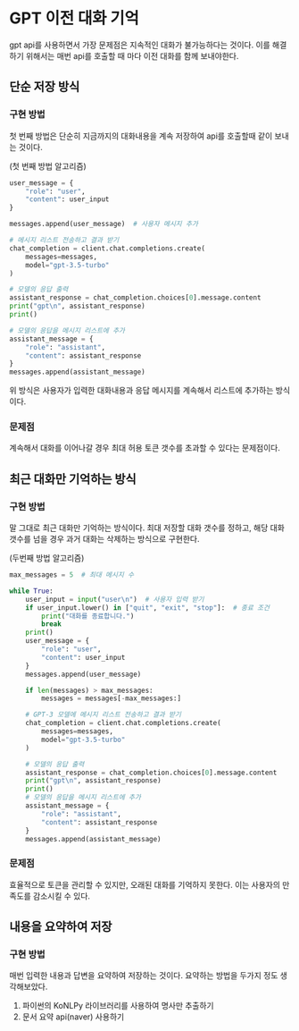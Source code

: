 # GPT 이전 대화 기억
gpt api를 사용하면서 가장 문제점은 지속적인 대화가 불가능하다는 것이다.
이를 해결하기 위해서는 매번 api를 호출할 때 마다 이전 대화를 함께 보내야한다.

## 단순 저장 방식
### 구현 방법
첫 번째 방법은 단순히 지금까지의 대화내용을 계속 저장하여 api를 호출할때 같이 보내는 것이다.

(첫 번째 방법 알고리즘)
```python
user_message = {
    "role": "user",
    "content": user_input
}

messages.append(user_message)  # 사용자 메시지 추가

# 메시지 리스트 전송하고 결과 받기
chat_completion = client.chat.completions.create(
    messages=messages,
    model="gpt-3.5-turbo"
)

# 모델의 응답 출력
assistant_response = chat_completion.choices[0].message.content
print("gpt\n", assistant_response)
print()

# 모델의 응답을 메시지 리스트에 추가
assistant_message = {
    "role": "assistant",
    "content": assistant_response
}
messages.append(assistant_message)
```

위 방식은 사용자가 입력한 대화내용과 응답 메시지를 계속해서 리스트에 추가하는 방식이다.

### 문제점
계속해서 대화를 이어나갈 경우 최대 허용 토큰 갯수를 초과할 수 있다는 문제점이다.

## 최근 대화만 기억하는 방식
### 구현 방법
말 그대로 최근 대화만 기억하는 방식이다.
최대 저장할 대화 갯수를 정하고, 해당 대화 갯수를 넘을 경우 과거 대화는 삭제하는 방식으로 구현한다.

(두번째 방법 알고리즘)
```python
max_messages = 5  # 최대 메시지 수

while True:
    user_input = input("user\n")  # 사용자 입력 받기
    if user_input.lower() in ["quit", "exit", "stop"]:  # 종료 조건
        print("대화를 종료합니다.")
        break
    print()
    user_message = {
        "role": "user",
        "content": user_input
    }
    messages.append(user_message)

    if len(messages) > max_messages:
        messages = messages[-max_messages:]

    # GPT-3 모델에 메시지 리스트 전송하고 결과 받기
    chat_completion = client.chat.completions.create(
        messages=messages,
        model="gpt-3.5-turbo"
    )

    # 모델의 응답 출력
    assistant_response = chat_completion.choices[0].message.content
    print("gpt\n", assistant_response)
    print()
    # 모델의 응답을 메시지 리스트에 추가
    assistant_message = {
        "role": "assistant",
        "content": assistant_response
    }
    messages.append(assistant_message)
```

### 문제점
효율적으로 토큰을 관리할 수 있지만, 오래된 대화를 기억하지 못한다. 이는 사용자의 만족도를 감소시킬 수 있다.

## 내용을 요약하여 저장
### 구현 방법
매번 입력한 내용과 답변을 요약하여 저장하는 것이다.
요약하는 방법을 두가지 정도 생각해보았다.
1. 파이썬의 KoNLPy 라이브러리를 사용하여 명사만 추출하기
2. 문서 요약 api(naver) 사용하기
